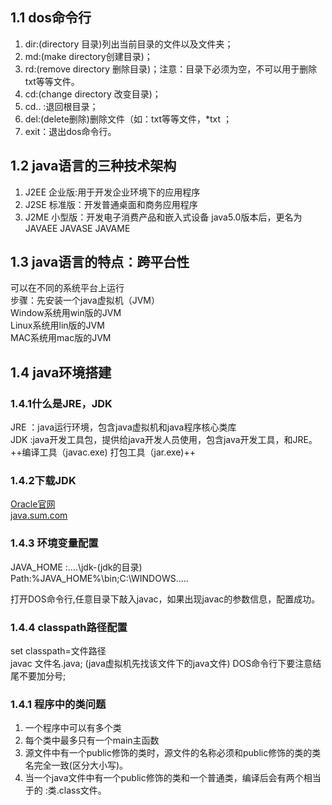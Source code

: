 ## 1.1 dos命令行
1. dir:(directory 目录)列出当前目录的文件以及文件夹；
2. md:(make directory创建目录)；
3. rd:(remove directory 删除目录)；注意：目录下必须为空，不可以用于删除txt等等文件。
4. cd:(change directory 改变目录)；
5. cd.. :退回根目录；
6. del:(delete删除)删除文件（如：txt等等文件，*txt ；
7. exit：退出dos命令行。

## 1.2 java语言的三种技术架构
1. J2EE  企业版:用于开发企业环境下的应用程序
2. J2SE  标准版：开发普通桌面和商务应用程序
3. J2ME  小型版：开发电子消费产品和嵌入式设备
java5.0版本后，更名为JAVAEE      JAVASE   JAVAME

## 1.3 java语言的特点：跨平台性
可以在不同的系统平台上运行<br/>
步骤：先安装一个java虚拟机（JVM）</br>
Window系统用win版的JVM</br>
Linux系统用lin版的JVM</br>
MAC系统用mac版的JVM</br>

## 1.4 java环境搭建
### 1.4.1什么是JRE，JDK
JRE ：java运行环境，包含java虚拟机和java程序核心类库</br>
JDK :java开发工具包，提供给java开发人员使用，包含java开发工具，和JRE。</br>
++编译工具（javac.exe) 打包工具（jar.exe)++
### 1.4.2下载JDK
[Oracle官网](https://www.oracle.com/)</br>
[java.sum.com](https://java.sum.com/)

### 1.4.3 环境变量配置
JAVA_HOME :....\jdk-(jdk的目录)</br>
Path:%JAVA_HOME%\bin;C:\WINDOWS.....</br>

打开DOS命令行,任意目录下敲入javac，如果出现javac的参数信息，配置成功。

### 1.4.4 classpath路径配置
set classpath=文件路径</br>
javac 文件名.java;      (java虚拟机先找该文件下的java文件)
DOS命令行下要注意结尾不要加分号;

### 1.4.1 程序中的类问题
1. 一个程序中可以有多个类
2. 每个类中最多只有一个main主函数
3. 源文件中有一个public修饰的类时，源文件的名称必须和public修饰的类的类名完全一致(区分大小写)。
4. 当一个java文件中有一个public修饰的类和一个普通类，编译后会有两个相当于的 :类.class文件。